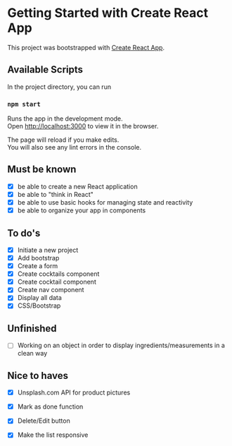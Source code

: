 # Getting Started with Create React App

This project was bootstrapped with [Create React App](https://github.com/facebook/create-react-app).

## Available Scripts

In the project directory, you can run

### `npm start`

Runs the app in the development mode.\
Open [http://localhost:3000](http://localhost:3000) to view it in the browser.

The page will reload if you make edits.\
You will also see any lint errors in the console.

## Must be known

- [x] be able to create a new React application
- [x] be able to "think in React"
- [x] be able to use basic hooks for managing state and reactivity
- [x] be able to organize your app in components

## To do's

- [x] Initiate a new project
- [x] Add bootstrap
- [x] Create a form
- [x] Create cocktails component
- [x] Create cocktail component
- [x] Create nav component
- [x] Display all data
- [x] CSS/Bootstrap

## Unfinished
- [ ] Working on an object in order to display ingredients/measurements in a clean way

## Nice to haves
- [x] Unsplash.com API for product pictures
- [x] Mark as done function
- [x] Delete/Edit button
- [x] Make the list responsive

